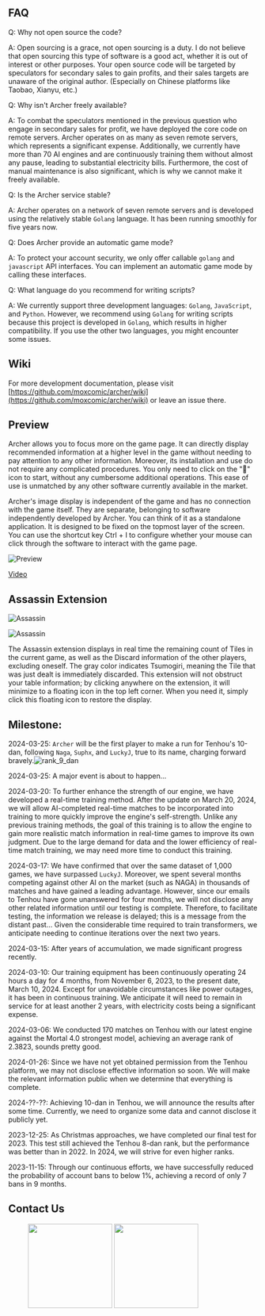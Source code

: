 ## FAQ

Q: Why not open source the code?

A: Open sourcing is a grace, not open sourcing is a duty. I do not believe that open sourcing this type of software is a good act, whether it is out of interest or other purposes. Your open source code will be targeted by speculators for secondary sales to gain profits, and their sales targets are unaware of the original author. (Especially on Chinese platforms like Taobao, Xianyu, etc.)



Q: Why isn't Archer freely available?

A: To combat the speculators mentioned in the previous question who engage in secondary sales for profit, we have deployed the core code on remote servers. Archer operates on as many as seven remote servers, which represents a significant expense. Additionally, we currently have more than 70 AI engines and are continuously training them without almost any pause, leading to substantial electricity bills. Furthermore, the cost of manual maintenance is also significant, which is why we cannot make it freely available.



Q: Is the Archer service stable?

A: Archer operates on a network of seven remote servers and is developed using the relatively stable `Golang` language. It has been running smoothly for five years now.



Q: Does Archer provide an automatic game mode?

A: To protect your account security, we only offer callable `golang` and `javascript` API interfaces. You can implement an automatic game mode by calling these interfaces.



Q: What language do you recommend for writing scripts?

A: We currently support three development languages: `Golang`, `JavaScript`, and `Python`. However, we recommend using `Golang` for writing scripts because this project is developed in `Golang`, which results in higher compatibility. If you use the other two languages, you might encounter some issues.

## Wiki

For more development documentation, please visit [https://github.com/moxcomic/archer/wiki](https://github.com/moxcomic/archer/wiki) or leave an issue there.

## Preview

Archer allows you to focus more on the game page. It can directly display recommended information at a higher level in the game without needing to pay attention to any other information. Moreover, its installation and use do not require any complicated procedures. You only need to click on the "🚀" icon to start, without any cumbersome additional operations. This ease of use is unmatched by any other software currently available in the market.

Archer's image display is independent of the game and has no connection with the game itself. They are separate, belonging to software independently developed by Archer. You can think of it as a standalone application. It is designed to be fixed on the topmost layer of the screen. You can use the shortcut key Ctrl + I to configure whether your mouse can click through the software to interact with the game page.

![Preview](./preview.png)

[Video](https://moxcomic.github.io/archer/)

## Assassin Extension

![Assassin](./assassin-01.png)

![Assassin](./assassin-02.png)

The Assassin extension displays in real time the remaining count of Tiles in the current game, as well as the Discard information of the other players, excluding oneself. The gray color indicates Tsumogiri, meaning the Tile that was just dealt is immediately discarded. This extension will not obstruct your table information; by clicking anywhere on the extension, it will minimize to a floating icon in the top left corner. When you need it, simply click this floating icon to restore the display.

## Milestone:

2024-03-25: `Archer` will be the first player to make a run for Tenhou's 10-dan, following `Naga`, `Suphx`, and `LuckyJ`, true to its name, charging forward bravely.![rank_9_dan](./rank_9_dan.jpg)

2024-03-25: A major event is about to happen...

2024-03-20: To further enhance the strength of our engine, we have developed a real-time training method. After the update on March 20, 2024, we will allow AI-completed real-time matches to be incorporated into training to more quickly improve the engine's self-strength. Unlike any previous training methods, the goal of this training is to allow the engine to gain more realistic match information in real-time games to improve its own judgment. Due to the large demand for data and the lower efficiency of real-time match training, we may need more time to conduct this training.

2024-03-17: We have confirmed that over the same dataset of 1,000 games, we have surpassed `LuckyJ`. Moreover, we spent several months competing against other AI on the market (such as NAGA) in thousands of matches and have gained a leading advantage. However, since our emails to Tenhou have gone unanswered for four months, we will not disclose any other related information until our testing is complete. Therefore, to facilitate testing, the information we release is delayed; this is a message from the distant past... Given the considerable time required to train transformers, we anticipate needing to continue iterations over the next two years.

2024-03-15: After years of accumulation, we made significant progress recently.

2024-03-10: Our training equipment has been continuously operating 24 hours a day for 4 months, from November 6, 2023, to the present date, March 10, 2024. Except for unavoidable circumstances like power outages, it has been in continuous training. We anticipate it will need to remain in service for at least another 2 years, with electricity costs being a significant expense.

2024-03-06: We conducted 170 matches on Tenhou with our latest engine against the Mortal 4.0 strongest model, achieving an average rank of 2.3823, sounds pretty good.

2024-01-26: Since we have not yet obtained permission from the Tenhou platform, we may not disclose effective information so soon. We will make the relevant information public when we determine that everything is complete.

2024-??-??: Achieving 10-dan in Tenhou, we will announce the results after some time. Currently, we need to organize some data and cannot disclose it publicly yet.

2023-12-25: As Christmas approaches, we have completed our final test for 2023. This test still achieved the Tenhou 8-dan rank, but the performance was better than in 2022. In 2024, we will strive for even higher ranks.

2023-11-15: Through our continuous efforts, we have successfully reduced the probability of account bans to below 1%, achieving a record of only 7 bans in 9 months.

## Contact Us

<figure class="two">
    <img src="./telegram.jpg" width=170>
    <img src="./whatsapp.jpg" width=170>
</figure>
